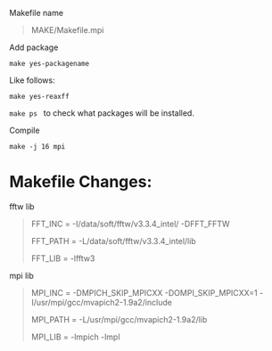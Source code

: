 
Makefile name

> MAKE/Makefile.mpi

Add package

```make yes-packagename```

Like follows:

```make yes-reaxff```

```make ps ``` to check what packages will be installed.

Compile

```make -j 16 mpi```


# Makefile Changes:

fftw lib

> FFT_INC = -I/data/soft/fftw/v3.3.4_intel/ -DFFT_FFTW
> 
> FFT_PATH = -L/data/soft/fftw/v3.3.4_intel/lib
> 
> FFT_LIB = -lfftw3

mpi lib
> MPI_INC =   -DMPICH_SKIP_MPICXX -DOMPI_SKIP_MPICXX=1 -I/usr/mpi/gcc/mvapich2-1.9a2/include
> 
> MPI_PATH = -L/usr/mpi/gcc/mvapich2-1.9a2/lib
> 
> MPI_LIB = -lmpich -lmpl
